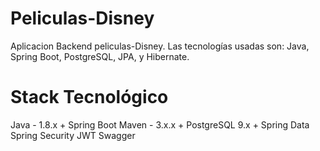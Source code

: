 # Peliculas-Disney
Aplicacion Backend peliculas-Disney. Las tecnologías usadas son: Java, Spring Boot, PostgreSQL, JPA, y Hibernate.

# Stack Tecnológico
Java - 1.8.x +
Spring Boot
Maven - 3.x.x +
PostgreSQL 9.x +
Spring Data
Spring Security
JWT
Swagger
